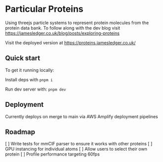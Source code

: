 # Particular Proteins

Using threejs particle systems to represent protein molecules from the protein data bank.
To follow along with the dev blog visit https://jamesledger.co.uk/blog/posts/exploring-proteins

Visit the deployed version at https://proteins.jamesledger.co.uk/

## Quick start

To get it running locally:

Install deps with
`pnpm i`

Run dev server with:
`pnpm dev`

## Deployment

Currently deploys on merge to main via AWS Amplify deployment pipelines


## Roadmap
[ ] Write tests for mmCIF parser to ensure it works with other proteins
[ ] GPU instancing for individual atoms
[ ] Allow users to select their own protein
[ ] Profile performance targeting 60fps
